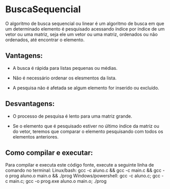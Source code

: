 # BuscaSequencial
O algoritmo de busca sequencial ou linear é um algoritmo de busca em que um determinado elemento é pesquisado acessando índice por índice de um vetor ou uma matriz, seja ele um vetor ou uma matriz, ordenados ou não ordenados, até encontrar o elemento.

## Vantagens:
- A busca é rápida para listas pequenas ou médias.

- Não é necessário ordenar os elesmentos da lista.

- A pesquisa não é afetada se algum elemento for inserido ou excluído.
## Desvantagens:
- O processo de pesquisa é lento para uma matriz grande.

- Se o elemento que é pesquisado estiver no último índice da matriz ou do vetor, teremos que comparar o elemento pesquisando com todos os elementos anteriores.


## Como compilar e executar:
Para compilar e executa este código fonte, execute a seguinte linha de comando no terminal:
Linux/bash: gcc -c aluno.c && gcc -c main.c && gcc -o prog aluno.o main.o && ./prog
Windows/powershell: gcc -c aluno.c; gcc -c main.c; gcc -o prog.exe aluno.o main.o; ./prog